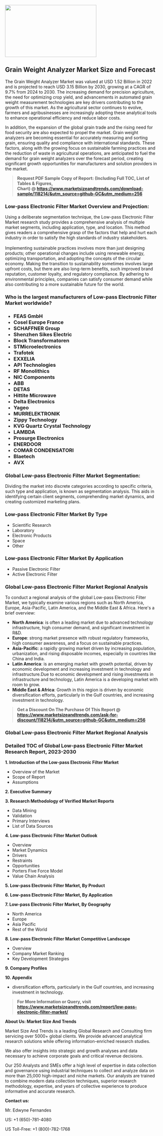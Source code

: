 <p><img class="alignnone size-medium wp-image-20088" src="https://ffe5etoiles.com/wp-content/uploads/2024/12/MST1-300x171.png" alt="" width="300" height="171" /></p><h2>Grain Weight Analyzer Market Size and Forecast</h2><p>The Grain Weight Analyzer Market was valued at USD 1.52 Billion in 2022 and is projected to reach USD 3.15 Billion by 2030, growing at a CAGR of 9.7% from 2024 to 2030. The increasing demand for precision agriculture, the need for optimizing crop yield, and advancements in automated grain weight measurement technologies are key drivers contributing to the growth of this market. As the agricultural sector continues to evolve, farmers and agribusinesses are increasingly adopting these analytical tools to enhance operational efficiency and reduce labor costs.</p><p>In addition, the expansion of the global grain trade and the rising need for food security are also expected to propel the market. Grain weight analyzers are becoming essential for accurately measuring and sorting grain, ensuring quality and compliance with international standards. These factors, along with the growing focus on sustainable farming practices and the reduction of waste in agricultural operations, are anticipated to fuel the demand for grain weight analyzers over the forecast period, creating significant growth opportunities for manufacturers and solution providers in the market.</p></p><blockquote id="" class=""><strong>Request PDF Sample Copy of Report: (Including Full TOC, List of Tables &amp; Figures, Chart)&nbsp;@&nbsp;<strong><a href="https://www.marketsizeandtrends.com/download-sample/118214/&utm_source=github-GC&utm_medium=256" target="_blank">https://www.marketsizeandtrends.com/download-sample/118214/&utm_source=github-GC&utm_medium=256</a></strong></strong></blockquote><h3 id="" class="">Low-pass Electronic Filter Market&nbsp;Overview and Projection:</h3><p id="" class="">Using a deliberate segmentation technique, the Low-pass Electronic Filter Market research study provides a comprehensive analysis of multiple market segments, including application, type, and location. This method gives readers a comprehensive grasp of the factors that help and hurt each industry in order to satisfy the high standards of industry stakeholders. <br /> <br />Implementing sustainable practices involves more than just designing products; other operational changes include using renewable energy, optimizing transportation, and adopting the concepts of the circular economy. Making the transition to sustainability sometimes involves large upfront costs, but there are also long-term benefits, such improved brand reputation, customer loyalty, and regulatory compliance. By adhering to environmental principles, companies can satisfy consumer demand while also contributing to a more sustainable future for the world.</p><h3 id="" class="">Who is the largest manufacturers of&nbsp;Low-pass Electronic Filter Market worldwide?</h3><h3 class=""><p><ul><li>FEAS GmbH </li><li> Cosel Europe France </li><li> SCHAFFNER Group </li><li> Shenzhen Sikes Electric </li><li> Block Transformatoren </li><li> STMicroelectronics </li><li> Trafotek </li><li> EXXELIA </li><li> API Technologies </li><li> RF Monolithics </li><li> NIC Components </li><li> ABB </li><li> DETAS </li><li> Hittite Microwave </li><li> Delta Electronics </li><li> Yageo </li><li> MURRELEKTRONIK </li><li> Zippy Technology </li><li> KVG Quartz Crystal Technology </li><li> LAMBDA </li><li> Prosurge Electronics </li><li> ENERDOOR </li><li> COMAR CONDENSATORI </li><li> Blaetech </li><li> AVX</li></ul></p></h3><h3 id="" class="">Global&nbsp;Low-pass Electronic Filter Market Segmentation:</h3><p id="" class="">Dividing the market into discrete categories according to specific criteria, such type and application, is known as segmentation analysis. This aids in identifying certain client segments, comprehending market dynamics, and creating customized marketing plans.</p><h3 id="" class="">Low-pass Electronic Filter Market&nbsp;By Type</h3><p><p><ul><li>Scientific Research</li><li> Laboratory</li><li> Electronic Products</li><li> Space</li><li> Other</p></li></ul></p></p><h3 id="" class="">Low-pass Electronic Filter Market&nbsp;By Application</h3><p class=""><p><ul><li>Passive Electronic Filter</li><li> Active Electronic Filter</li></ul></p></p><h3 id="" class="">Global Low-pass Electronic Filter Market Regional Analysis</h3><p id="" class="">To conduct a regional analysis of the global Low-pass Electronic Filter Market, we typically examine various regions such as North America, Europe, Asia-Pacific, Latin America, and the Middle East &amp; Africa. Here's a brief overview:</p><ul><li><strong>North America</strong>: is often a leading market due to advanced technology infrastructure, high consumer demand, and significant investment in R&amp;D.</li><li><strong>Europe</strong>: strong market presence with robust regulatory frameworks, high consumer awareness, and a focus on sustainable practices.</li><li><strong>Asia-Pacific</strong>: a rapidly growing market driven by increasing population, urbanization, and rising disposable incomes, especially in countries like China and India.</li><li><strong>Latin America</strong>: is an emerging market with growth potential, driven by economic development and increasing investment in technology and infrastructure.Due to economic development and rising investments in infrastructure and technology, Latin America is a developing market with room to grow.</li><li><strong>Middle East &amp; Africa</strong>: Growth in this region is driven by economic diversification efforts, particularly in the Gulf countries, and increasing investment in technology.</li></ul><blockquote id="" class=""><strong>Get a Discount On The Purchase Of This Report @ <strong><a href="https://www.marketsizeandtrends.com/ask-for-discount/118214/&utm_source=github-GC&utm_medium=256" target="_blank">https://www.marketsizeandtrends.com/ask-for-discount/118214/&utm_source=github-GC&utm_medium=256</a></strong></strong></blockquote><h3 id="" class="">Global Low-pass Electronic Filter Market Regional Analysis</h3><h3 id="" class="">Detailed TOC of Global Low-pass Electronic Filter Market Research Report, 2023-2030</h3><p id="" class=""><strong>1. Introduction of the Low-pass Electronic Filter Market</strong></p><ul><li>Overview of the Market</li><li>Scope of Report</li><li>Assumptions</li></ul><p id="" class=""><strong>2. Executive Summary</strong></p><p id="" class=""><strong>3. Research Methodology of Verified Market Reports</strong></p><ul><li>Data Mining</li><li>Validation</li><li>Primary Interviews</li><li>List of Data Sources</li></ul><p id="" class=""><strong>4. Low-pass Electronic Filter Market Outlook</strong></p><ul><li>Overview</li><li>Market Dynamics</li><li>Drivers</li><li>Restraints</li><li>Opportunities</li><li>Porters Five Force Model</li><li>Value Chain Analysis</li></ul><p id="" class=""><strong>5. Low-pass Electronic Filter Market, By Product</strong></p><p id="" class=""><strong>6. Low-pass Electronic Filter Market, By Application</strong></p><p id="" class=""><strong>7. Low-pass Electronic Filter Market, By Geography</strong></p><ul><li>North America</li><li>Europe</li><li>Asia Pacific</li><li>Rest of the World</li></ul><p id="" class=""><strong>8. Low-pass Electronic Filter Market Competitive Landscape</strong></p><ul><li>Overview</li><li>Company Market Ranking</li><li>Key Development Strategies</li></ul><p id="" class=""><strong>9. Company Profiles</strong></p><p id="" class=""><strong>10. Appendix</strong></p><ul><li>diversification efforts, particularly in the Gulf countries, and increasing investment in technology.</li></ul><blockquote id="" class=""><strong>For More Information or Query, visit <strong><strong><a href="https://www.marketsizeandtrends.com/report/low-pass-electronic-filter-market/" target="_blank">https://www.marketsizeandtrends.com/report/low-pass-electronic-filter-market/</a></strong></strong></strong></blockquote><p id="" class=""><strong>About Us: Market Size And Trends</strong></p><p id="" class="">Market Size And Trends is a leading Global Research and Consulting firm servicing over 5000+ global clients. We provide advanced analytical research solutions while offering information-enriched research studies.</p><p id="" class="">We also offer insights into strategic and growth analyses and data necessary to achieve corporate goals and critical revenue decisions.</p><p id="" class="">Our 250 Analysts and SMEs offer a high level of expertise in data collection and governance using industrial techniques to collect and analyze data on more than 25,000 high-impact and niche markets. Our analysts are trained to combine modern data collection techniques, superior research methodology, expertise, and years of collective experience to produce informative and accurate research.</p><p id="" class=""><strong>Contact us:</strong></p><p id="" class="">Mr. Edwyne Fernandes</p><p id="" class="">US: +1 (650)-781-4080</p><p id="" class="">US Toll-Free: +1 (800)-782-1768</p>
